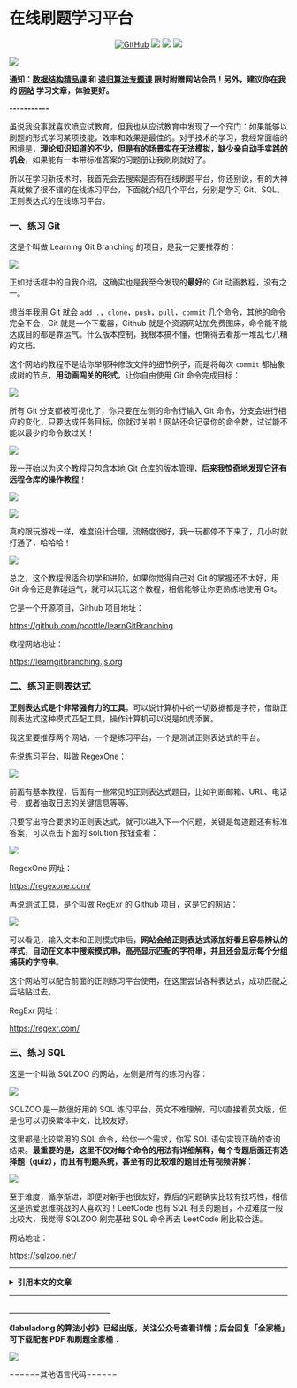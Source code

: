# 在线刷题学习平台

<p align='center'>
<a href="https://github.com/labuladong/fucking-algorithm" target="view_window"><img alt="GitHub" src="https://img.shields.io/github/stars/labuladong/fucking-algorithm?label=Stars&style=flat-square&logo=GitHub"></a>
<a href="https://appktavsiei5995.pc.xiaoe-tech.com/index" target="_blank"><img class="my_header_icon" src="https://img.shields.io/static/v1?label=精品课程&message=查看&color=pink&style=flat"></a>
<a href="https://www.zhihu.com/people/labuladong"><img src="https://img.shields.io/badge/%E7%9F%A5%E4%B9%8E-@labuladong-000000.svg?style=flat-square&logo=Zhihu"></a>
<a href="https://space.bilibili.com/14089380"><img src="https://img.shields.io/badge/B站-@labuladong-000000.svg?style=flat-square&logo=Bilibili"></a>
</p>

![](https://labuladong.github.io/pictures/souyisou1.png)

**通知：[数据结构精品课](https://aep.h5.xeknow.com/s/1XJHEO) 和 [递归算法专题课](https://aep.xet.tech/s/3YGcq3) 限时附赠网站会员！另外，建议你在我的 [网站](https://labuladong.github.io/algo/) 学习文章，体验更好。**



**-----------**

虽说我没事就喜欢喷应试教育，但我也从应试教育中发现了一个窍门：如果能够以刷题的形式学习某项技能，效率和效果是最佳的。对于技术的学习，我经常面临的困境是，**理论知识知道的不少，但是有的场景实在无法模拟，缺少亲自动手实践的机会**，如果能有一本带标准答案的习题册让我刷刷就好了。

所以在学习新技术时，我首先会去搜索是否有在线刷题平台，你还别说，有的大神真就做了很不错的在线练习平台，下面就介绍几个平台，分别是学习 Git、SQL、正则表达式的在线练习平台。

### 一、练习 Git

这是个叫做 Learning Git Branching 的项目，是我一定要推荐的：

![](https://labuladong.github.io/pictures/online/1.png)

正如对话框中的自我介绍，这确实也是我至今发现的**最好**的 Git 动画教程，没有之一。

想当年我用 Git 就会 `add .`，`clone`，`push`，`pull`，`commit` 几个命令，其他的命令完全不会，Git 就是一个下载器，Github 就是个资源网站加免费图床，命令能不能达成目的都是靠运气。什么版本控制，我根本搞不懂，也懒得去看那一堆乱七八糟的文档。

这个网站的教程不是给你举那种修改文件的细节例子，而是将每次 `commit` 都抽象成树的节点，**用动画闯关的形式**，让你自由使用 Git 命令完成目标：

![](https://labuladong.github.io/pictures/online/2.png)

所有 Git 分支都被可视化了，你只要在左侧的命令行输入 Git 命令，分支会进行相应的变化，只要达成任务目标，你就过关啦！网站还会记录你的命令数，试试能不能以最少的命令数过关！

![](https://labuladong.github.io/pictures/online/3.png)

我一开始以为这个教程只包含本地 Git 仓库的版本管理，**后来我惊奇地发现它还有远程仓库的操作教程**！

![](https://labuladong.github.io/pictures/online/4.png)

![](https://labuladong.github.io/pictures/online/5.png)

真的跟玩游戏一样，难度设计合理，流畅度很好，我一玩都停不下来了，几小时就打通了，哈哈哈！

![](https://labuladong.github.io/pictures/online/6.png)

总之，这个教程很适合初学和进阶，如果你觉得自己对 Git 的掌握还不太好，用 Git 命令还是靠碰运气，就可以玩玩这个教程，相信能够让你更熟练地使用 Git。

它是一个开源项目，Github 项目地址：

https://github.com/pcottle/learnGitBranching

教程网站地址：

https://learngitbranching.js.org

### 二、练习正则表达式

**正则表达式是个非常强有力的工具**，可以说计算机中的一切数据都是字符，借助正则表达式这种模式匹配工具，操作计算机可以说是如虎添翼。

我这里要推荐两个网站，一个是练习平台，一个是测试正则表达式的平台。

先说练习平台，叫做 RegexOne：

![](https://labuladong.github.io/pictures/online/9.png)

前面有基本教程，后面有一些常见的正则表达式题目，比如判断邮箱、URL、电话号，或者抽取日志的关键信息等等。

只要写出符合要求的正则表达式，就可以进入下一个问题，关键是每道题还有标准答案，可以点击下面的 solution 按钮查看：

![](https://labuladong.github.io/pictures/online/10.png)

RegexOne 网址：

https://regexone.com/

再说测试工具，是个叫做 RegExr 的 Github 项目，这是它的网站：

![](https://labuladong.github.io/pictures/online/11.png)

可以看见，输入文本和正则模式串后，**网站会给正则表达式添加好看且容易辨认的样式，自动在文本中搜索模式串，高亮显示匹配的字符串，并且还会显示每个分组捕获的字符串**。

这个网站可以配合前面的正则练习平台使用，在这里尝试各种表达式，成功匹配之后粘贴过去。

RegExr 网址：

https://regexr.com/

### 三、练习 SQL

这是一个叫做 SQLZOO 的网站，左侧是所有的练习内容：

![](https://labuladong.github.io/pictures/online/7.png)

SQLZOO 是一款很好用的 SQL 练习平台，英文不难理解，可以直接看英文版，但是也可以切换繁体中文，比较友好。

这里都是比较常用的 SQL 命令，给你一个需求，你写 SQL 语句实现正确的查询结果。**最重要的是，这里不仅对每个命令的用法有详细解释，每个专题后面还有选择题（quiz），而且有判题系统，甚至有的比较难的题目还有视频讲解**：

![](https://labuladong.github.io/pictures/online/8.png)

至于难度，循序渐进，即便对新手也很友好，靠后的问题确实比较有技巧性，相信这是热爱思维挑战的人喜欢的！LeetCode 也有 SQL 相关的题目，不过难度一般比较大，我觉得 SQLZOO 刷完基础 SQL 命令再去 LeetCode 刷比较合适。

网站地址：

https://sqlzoo.net/



<hr>
<details class="hint-container details">
<summary><strong>引用本文的文章</strong></summary>

 - [我用四个命令概括了 Git 的所有套路](https://labuladong.github.io/article/fname.html?fname=git常用命令)

</details><hr>





**＿＿＿＿＿＿＿＿＿＿＿＿＿**

**《labuladong 的算法小抄》已经出版，关注公众号查看详情；后台回复「**全家桶**」可下载配套 PDF 和刷题全家桶**：

![](https://labuladong.github.io/pictures/souyisou2.png)

======其他语言代码======